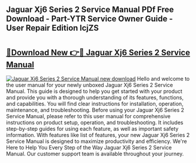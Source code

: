 ## Jaguar Xj6 Series 2 Service Manual PDf Free Download - Part-YTR Service Owner Guide - User Repair Edition lcjZS

# <h2><a href="http://bc71614.oget.top/?id=Jaguar+Xj6+Series+2+Service+Manual">🔗Download New 👉🔴 Jaguar Xj6 Series 2 Service Manual</a></h2>

[![Jaguar Xj6 Series 2 Service Manual new download](https://i.imgur.com/5g1atiW.png)](http://bc71614.oget.top/?id=Jaguar+Xj6+Series+2+Service+Manual)
Hello and welcome to the user manual for your newly unboxed Jaguar Xj6 Series 2 Service Manual. This guide is designed to help you get started with your product and provide you with a thorough understanding of its features, functions, and capabilities. You will find clear instructions for installation, operation, maintenance, and troubleshooting. Before using your Jaguar Xj6 Series 2 Service Manual, please refer to this user manual for comprehensive instructions on product setup, operation, and troubleshooting. It includes step-by-step guides for using each feature, as well as important safety information. With features like list of features, your new Jaguar Xj6 Series 2 Service Manual is designed to maximize productivity and efficiency. We're Here to Help You Every Step of the Way Jaguar Xj6 Series 2 Service Manual. Our customer support team is available throughout your journey.
